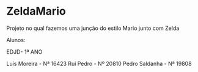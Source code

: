 # ZeldaMario
Projeto no qual fazemos uma junção do estilo Mario junto com Zelda

Alunos: 

EDJD- 1ª ANO 

Luís Moreira   - Nª 16423
Rui Pedro      - Nº 20810
Pedro Saldanha - Nª 19808
